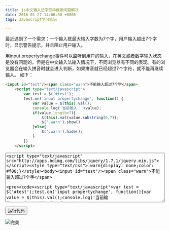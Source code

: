 ```yaml
---
title: js中文输入法字符串截断问题解决
date: 2016-01-27 14:06:50 +0800
tags: Javascript学习笔记

---
```

最近遇到了一个需求：一个输入框最大输入字数为7个字，用户输入超出7个字时，显示警告提示，并且阻止用户输入。

用input propertychange事件可以监听到用户的输入，在英文或者数字输入状态是没有问题的。但是在中文输入法输入情况下，不同浏览器有不同的表现。有的浏览器会在输入拼音时就会进入判断，如果拼音就已经超过7个字符，就不能再继续输入。
如下：
```html
<input id="test"/><span class="warn">不能输入超过7个字</span>
    <script type="text/javascript">
        var test = $('#test');
        test.on('input propertychange', function() {
            var value = $(this).val();
            console.log('当前输入：'+value);
            if(value.length>7){
                $(this).val(value.substring(0,7));
                $('.warn').show()
            }else{
                $('.warn').hide();
            }
        })
    </script>
```
<textarea id="runCode1" name="textarea" rows="10" cols="60" class="runCode"><script type="text/javascript" src="http://apps.bdimg.com/libs/jquery/1.7.1/jquery.min.js"></script><style type="text/css">.warn{display: none;color: #f00;}</style><body><input id="test"/><span class="warn">不能输入超过7个字</span>
    <script type="text/javascript">var test = $('#test');test.on('input propertychange', function(){var value = $(this).val();console.log('当前输入：'+value);if(value.length>7){$(this).val(value.substring(0,7));$('.warn').show()}else{$('.warn').hide();}})</script><body></textarea>

<input style="cursor: hand" onclick="runEx('runCode1')" type="button" value="运行代码" class="runCode-btn"/><br/>

运行以上代码可以发现，比如我想输入“报价方案”时，如果打全拼根本无法打出来就被阻止了。在网上找了解决方案之后，发现了一些以前没听过的事件。

>#### 复合事件
复合事件（composition event）是DOM3级事件中新添加的一类事件，用于处理IME的输入序列。IME（Input Method Editor，输入法编辑器）可以让用户输入在物理键盘上找不到的字符。复合事件就是针对检测和处理这种输入而设计的。
       （1）compositionstart：在IME的文本复合系统打开时触发，表示要开始输入了。
（2）compositionupdate：在向输入字段中插入新字符时触发。
（3）compositionend：在IME的文本复合系统关闭时触发，表示返回正常键盘的输入状态。

用这个事件，我们可以实现中文输入法截断的问题了。如下：

```html
    <input id="test"/><span class="warn">不能输入超过7个字</span>
    <script type="text/javascript">
        var test = $('#test');
        test.on('input propertychange change', function() {
            if($(this).prop('comStart')) return;    // 中文输入过程中不截断
            var value = $(this).val();
            console.log('当前输入：'+value);
            if(value.length>7){
                $(this).val(value.substring(0,7));
                $('.warn').show()
            }else{
                $('.warn').hide();
            }
        }).on('compositionstart', function(){
            $(this).prop('comStart', true);
            console.log('中文输入：开始');
        }).on('compositionend', function(){
            $(this).prop('comStart', false);
            console.log('中文输入：结束');
        });
    </script>
```
<textarea id="runCode2" name="textarea" rows="10" cols="60" class="runCode"><script type="text/javascript" src="http://apps.bdimg.com/libs/jquery/1.7.1/jquery.min.js"></script><style type="text/css">.warn{display: none;color: #f00;}</style><body><input id="test"/><span class="warn">不能输入超过7个字</span><script type="text/javascript">var test = $('#test');test.on('input propertychange change', function(){if($(this).prop('comStart')) return;var value = $(this).val();console.log('当前输入：'+value);if(value.length>7){$(this).val(value.substring(0,7));$('.warn').show()}else{$('.warn').hide();}}).on('compositionstart', function(){$(this).prop('comStart', true);console.log('中文输入：开始');}).on('compositionend', function(){$(this).prop('comStart', false);console.log('中文输入：结束');});</script></body></textarea>

<input style="cursor: hand" onclick="runEx('runCode2')" type="button" value="运行代码" class="runCode-btn"/><br/>

![完美](http://i4.tietuku.com/e52018b653051022.jpg)

